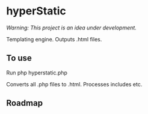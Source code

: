 # hyperStatic 
*Warning: This project is an idea under development.*

Templating engine.
Outputs .html files.

## To use

Run php hyperstatic.php

Converts all .php files to .html.
Processes includes etc.

## Roadmap

